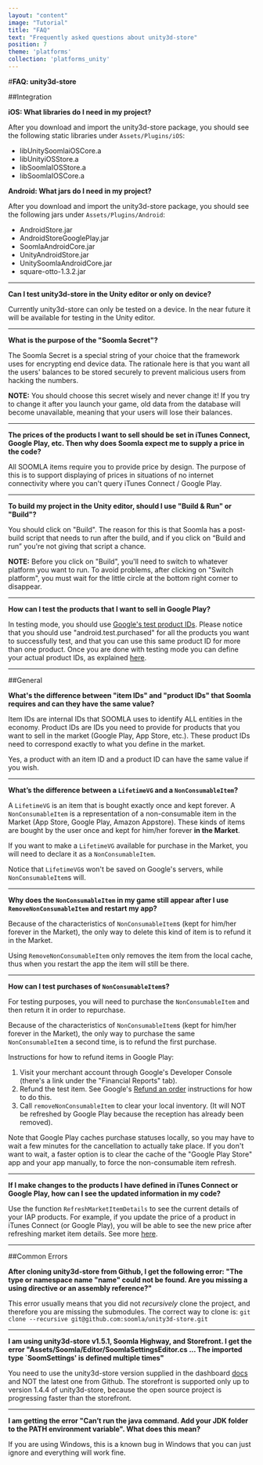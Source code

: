 ```yaml
---
layout: "content"
image: "Tutorial"
title: "FAQ"
text: "Frequently asked questions about unity3d-store"
position: 7
theme: 'platforms'
collection: 'platforms_unity'
---
```


#**FAQ: unity3d-store**

##Integration

**iOS: What libraries do I need in my project?**

After you download and import the unity3d-store package, you should see the following static libraries under `Assets/Plugins/iOS`:

- libUnitySoomlaiOSCore.a
- libUnityiOSStore.a
- libSoomlaIOSStore.a
- libSoomlaIOSCore.a

**Android: What jars do I need in my project?**

After you download and import the unity3d-store package, you should see the following jars under `Assets/Plugins/Android`:

- AndroidStore.jar
- AndroidStoreGooglePlay.jar
- SoomlaAndroidCore.jar
- UnityAndroidStore.jar
- UnitySoomlaAndroidCore.jar
- square-otto-1.3.2.jar

---

**Can I test unity3d-store in the Unity editor or only on device?**

Currently unity3d-store can only be tested on a device. In the near future it will be available for testing in the Unity editor.

---

**What is the purpose of the "Soomla Secret"?**

The Soomla Secret is a special string of your choice that the framework uses for encrypting end device data. The rationale here is that you want all the users' balances to be stored securely to prevent malicious users from hacking the numbers.

**NOTE:** You should choose this secret wisely and never change it! If you try to change it after you launch your game, old data from the database will become unavailable, meaning that your users will lose their balances.

---

**The prices of the products I want to sell should be set in iTunes Connect, Google Play, etc. Then why does Soomla expect me to supply a price in the code?**

All SOOMLA items require you to provide price by design. The purpose of this is to support displaying of prices in situations of no internet connectivity where you can't query iTunes Connect / Google Play.

---

**To build my project in the Unity editor, should I use "Build & Run" or "Build"?**

You should click on "Build". The reason for this is that Soomla has a post-build script that needs to run after the build, and if you click on “Build and run” you're not giving that script a chance.

**NOTE:** Before you click on "Build", you'll need to switch to whatever platform you want to run. To avoid problems, after clicking on "Switch platform", you must wait for the little circle at the bottom right corner to disappear.

---

**How can I test the products that I want to sell in Google Play?**

In testing mode, you should use [Google's test product IDs](http://developer.android.com/google/play/billing/billing_testing.html#billing-testing-static). Please notice that you should use "android.test.purchased" for all the products you want to successfully test, and that you can use this same product ID for more than one product. Once you are done with testing mode you can define your actual product IDs, as explained [here](docs/platforms/android/googleplayiab/).

---

##General

**What's the difference between "item IDs" and "product IDs" that Soomla requires and can they have the same value?**

Item IDs are internal IDs that SOOMLA uses to identify ALL entities in the economy. Product IDs are IDs you need to provide for products that you want to sell in the market (Google Play, App Store, etc.). These product IDs need to correspond exactly to what you define in the market.

Yes, a product with an item ID and a product ID can have the same value if you wish.

---

**What’s the difference between a `LifetimeVG` and a `NonConsumableItem`?**

A `LifetimeVG` is an item that is bought exactly once and kept forever. A `NonConsumableItem` is a representation of a non-consumable item in the Market (App Store, Google Play, Amazon Appstore). These kinds of items are bought by the user once and kept for him/her forever **in the Market**.

If you want to make a `LifetimeVG` available for purchase in the Market, you will need to declare it as a `NonConsumableItem`.

Notice that `LifetimeVG`s won't be saved on Google's servers, while `NonConsumableItem`s will.

---

**Why does the `NonConsumableItem` in my game still appear after I use `RemoveNonConsumableItem` and restart my app?**

Because of the characteristics of `NonConsumableItem`s (kept for him/her forever in the Market), the only way to delete this kind of item is to refund it in the Market.

Using `RemoveNonConsumableItem` only removes the item from the local cache, thus when you restart the app the item will still be there.

---

**How can I test purchases of `NonConsumableItem`s?**

For testing purposes, you will need to purchase the `NonConsumableItem` and then return it in order to repurchase.

Because of the characteristics of `NonConsumableItem`s (kept for him/her forever in the Market), the only way to purchase the same `NonConsumableItem` a second time, is to refund the first purchase.

Instructions for how to refund items in Google Play:

1. Visit your merchant account through Google's Developer Console (there's a link under the "Financial Reports" tab).
2. Refund the test item. See Google's [Refund an order](https://support.google.com/wallet/business/answer/2741495?hl=en) instructions for how to do this.
3. Call `removeNonConsumableItem` to clear your local inventory. (It will NOT be refreshed by Google Play because the reception has already been removed).

Note that Google Play caches purchase statuses locally, so you may have to wait a few minutes for the cancellation to actually take place. If you don't want to wait, a faster option is to clear the cache of the "Google Play Store" app and your app manually, to force the non-consumable item refresh.

---

**If I make changes to the products I have defined in iTunes Connect or Google Play, how can I see the updated information in my code?**

Use the function `RefreshMarketItemDetails` to see the current details of your IAP products. For example, if you update the price of a product in iTunes Connect (or Google Play), you will be able to see the new price after refreshing market item details. See more [here](https://github.com/soomla/unity3d-store/blob/master/Soomla/Assets/Plugins/Soomla/Store/SoomlaStore.cs).

---


##Common Errors

**After cloning unity3d-store from Github, I get the following error: "The type or namespace name "name" could not be found. Are you missing a using directive or an assembly reference?"**

This error usually means that you did not *recursively* clone the project, and therefore you are missing the submodules. The correct way to clone is: `git clone --recursive git@github.com:soomla/unity3d-store.git`

---

**I am using unity3d-store v1.5.1, Soomla Highway, and Storefront. I get the error "Assets/Soomla/Editor/SoomlaSettingsEditor.cs ... The imported type `SoomSettings' is defined multiple times"**

You need to use the unity3d-store version supplied in the dashboard [docs](http://soom.la/docs/#unity-getting-started) and NOT the latest one from Github. The storefront is supported only up to version 1.4.4 of unity3d-store, because the open source project is progressing faster than the storefront.

---

**I am getting the error "Can’t run the java command. Add your JDK folder to the PATH environment variable". What does this mean?**

If you are using Windows, this is a known bug in Windows that you can just ignore and everything will work fine.
